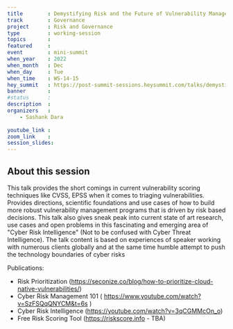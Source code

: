 ```yaml
---
title        : Demystifying Risk and the Future of Vulnerability Management
track        : Governance
project      : Risk and Governance
type         : working-session
topics       : 
featured     :
event        : mini-summit
when_year    : 2022
when_month   : Dec
when_day     : Tue
when_time    : WS-14-15
hey_summit   : https://post-summit-sessions.heysummit.com/talks/demystifying-risk-and-the-future-of-vulnerability-management/
banner       : 
#status      : 
description  :
organizers   :
    - Sashank Dara
    
youtube_link : 
zoom_link    : 
session_slides:
---
```




## About this session
This talk provides the short comings in current vulnerability scoring techniques like CVSS, EPSS when it comes to triaging vulnerabilities. Provides directions, scientific foundations and use cases of how to build more robust vulnerability management programs that is driven by risk based decisions. This talk also gives sneak peak into current state of art research, use cases and open problems in this fascinating and emerging area of "Cyber Risk Intelligence" (Not to be confused with Cyber Threat Intelligence). The talk content is based on experiences of speaker working with numerous clients globally and at the same time humble attempt to push the technology boundaries of cyber risks 

Publications:
- Risk Prioritization (https://seconize.co/blog/how-to-prioritize-cloud-native-vulnerabilities/)
- Cyber Risk Management 101 ( https://www.youtube.com/watch?v=SzFSQqQNYCM&t=6s )
- Cyber Risk Intelligence (https://youtube.com/watch?v=3qCGMMcOn_o)
- Free Risk Scoring Tool (https://riskscore.info - TBA) 
